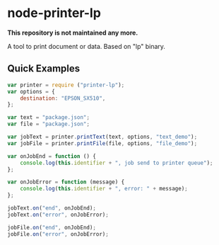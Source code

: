 node-printer-lp
===============

**This repository is not maintained any more.**

A tool to print document or data. Based on "lp" binary.

## Quick Examples

```js
var printer = require ("printer-lp");
var options = {
    destination: "EPSON_SX510",
};

var text = "package.json";
var file = "package.json";

var jobText = printer.printText(text, options, "text_demo");
var jobFile = printer.printFile(file, options, "file_demo");

var onJobEnd = function () {
    console.log(this.identifier + ", job send to printer queue");
};

var onJobError = function (message) {
    console.log(this.identifier + ", error: " + message);
};

jobText.on("end", onJobEnd);
jobText.on("error", onJobError);

jobFile.on("end", onJobEnd);
jobFile.on("error", onJobError);
```
